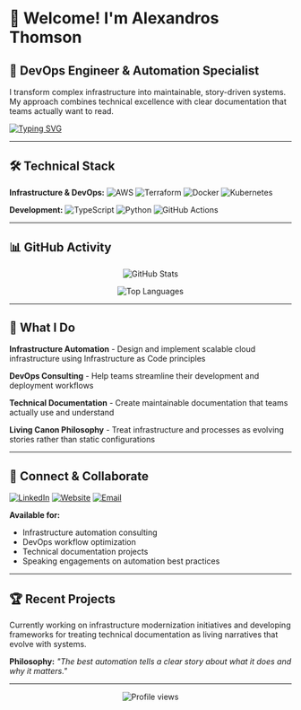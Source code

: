 # 👋 Welcome! I'm Alexandros Thomson

## 🔧 DevOps Engineer & Automation Specialist

I transform complex infrastructure into maintainable, story-driven systems. My approach combines technical excellence with clear documentation that teams actually want to read.

[![Typing SVG](https://readme-typing-svg.demolab.com/?lines=DevOps+Engineer;Infrastructure+Automation;Technical+Storytelling;Living+Documentation&font=JetBrains+Mono&size=20&duration=3000&pause=1000&color=58A6FF&center=true&vCenter=true&width=600&height=50)](https://git.io/typing-svg)

---

## 🛠️ Technical Stack

**Infrastructure & DevOps:**
![AWS](https://img.shields.io/badge/AWS-FF9900?style=flat-square&logo=amazonaws&logoColor=white)
![Terraform](https://img.shields.io/badge/Terraform-623CE4?style=flat-square&logo=terraform&logoColor=white)
![Docker](https://img.shields.io/badge/Docker-2496ED?style=flat-square&logo=docker&logoColor=white)
![Kubernetes](https://img.shields.io/badge/Kubernetes-326CE5?style=flat-square&logo=kubernetes&logoColor=white)

**Development:**
![TypeScript](https://img.shields.io/badge/TypeScript-3178C6?style=flat-square&logo=typescript&logoColor=white)
![Python](https://img.shields.io/badge/Python-3776AB?style=flat-square&logo=python&logoColor=white)
![GitHub Actions](https://img.shields.io/badge/GitHub_Actions-2088FF?style=flat-square&logo=github-actions&logoColor=white)

---

## 📊 GitHub Activity

<div align="center">

![GitHub Stats](https://github-readme-stats.vercel.app/api?username=alexandros-thomson&show_icons=true&theme=tokyonight&hide_border=true&count_private=true)

![Top Languages](https://github-readme-stats.vercel.app/api/top-langs/?username=alexandros-thomson&layout=compact&theme=tokyonight&hide_border=true&langs_count=6)

</div>

---

## 🎯 What I Do

**Infrastructure Automation** - Design and implement scalable cloud infrastructure using Infrastructure as Code principles

**DevOps Consulting** - Help teams streamline their development and deployment workflows  

**Technical Documentation** - Create maintainable documentation that teams actually use and understand

**Living Canon Philosophy** - Treat infrastructure and processes as evolving stories rather than static configurations

---

## 🔗 Connect & Collaborate

[![LinkedIn](https://img.shields.io/badge/LinkedIn-0A66C2?style=for-the-badge&logo=linkedin&logoColor=white)](https://linkedin.com/in/alexandros-thomson)
[![Website](https://img.shields.io/badge/Website-4285F4?style=for-the-badge&logo=google-chrome&logoColor=white)](https://alexandros-thomson.dev)
[![Email](https://img.shields.io/badge/Email-EA4335?style=for-the-badge&logo=gmail&logoColor=white)](mailto:contact@alexandros-thomson.dev)

**Available for:**
- Infrastructure automation consulting
- DevOps workflow optimization  
- Technical documentation projects
- Speaking engagements on automation best practices

---

## 🏆 Recent Projects

Currently working on infrastructure modernization initiatives and developing frameworks for treating technical documentation as living narratives that evolve with systems.

**Philosophy:** *"The best automation tells a clear story about what it does and why it matters."*

---

<div align="center">
<img src="https://komarev.com/ghpvc/?username=alexandros-thomson&color=blue&style=flat-square" alt="Profile views" />
</div>
